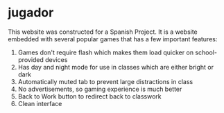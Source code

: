 # jugador

This website was constructed for a Spanish Project. It is a website embedded with several popular games that has a few important features:

1) Games don't require flash which makes them load quicker on school-provided devices
2) Has day and night mode for use in classes which are either bright or dark
3) Automatically muted tab to prevent large distractions in class
4) No advertisements, so gaming experience is much better
5) Back to Work button to redirect back to classwork
6) Clean interface




